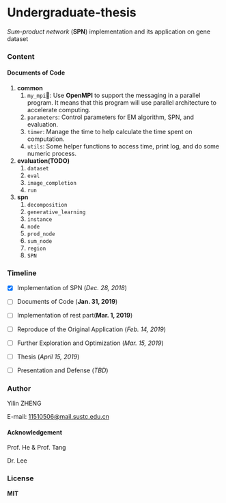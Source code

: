 # Undergraduate-thesis

*Sum-product network* (**SPN**) implementation and its application on gene dataset

### Content

#### Documents of Code

1. **common**
   1. `my_mpi`: Use **OpenMPI** to support the messaging in a parallel program. It means that this program will use parallel architecture to accelerate computing.
   2. `parameters`: Control parameters for EM algorithm, SPN, and evaluation.
   3. `timer`: Manage the time to help calculate the time spent on computation.
   4. `utils`: Some helper functions to access time, print log, and do some numeric process.
2. **evaluation(TODO)**
   1. `dataset`
   2. `eval`
   3. `image_completion`
   4. `run`
3. **spn**
   1. `decomposition`
   2. `generative_learning`
   3. `instance`
   4. `node`
   5. `prod_node`
   6. `sum_node`
   7. `region`
   8. `SPN`

### Timeline

- [x] Implementation of SPN (*Dec. 28, 2018*)

- [ ] Documents of Code (**Jan. 31, 2019**)

- [ ] Implementation of rest part(**Mar. 1, 2019**)

- [ ] Reproduce of the Original Application (*Feb. 14, 2019*)

- [ ] Further Exploration and Optimization (*Mar. 15, 2019*)

- [ ] Thesis (*April 15, 2019*)

- [ ] Presentation and Defense (*TBD*)

### Author

Yilin ZHENG  

E-mail: 11510506@mail.sustc.edu.cn

#### Acknowledgement

Prof. He & Prof. Tang

Dr. Lee

### License

**MIT**